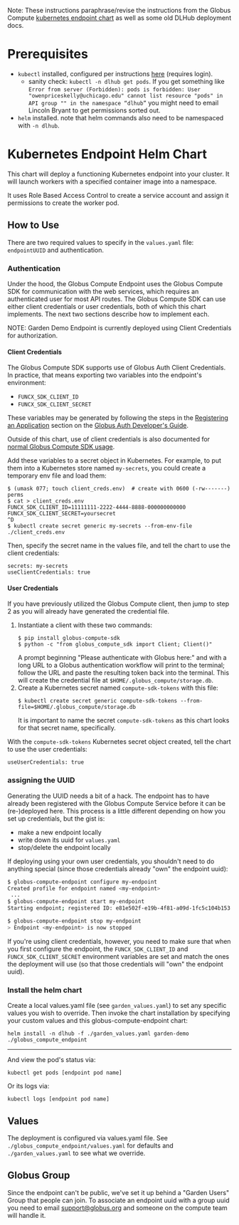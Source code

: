 Note: These instructions paraphrase/revise the instructions from the Globus Compute [kubernetes endpoint chart](https://github.com/funcx-faas/funcX/blob/main/helm/README.md) as well as some old DLHub deployment docs.

# Prerequisites
- `kubectl` installed, configured per instructions [here](https://login-river.ssl-hep.org/login/river) (requires login).
  - sanity check: `kubectl -n dlhub get pods`. If you get something like `Error from server (Forbidden): pods is forbidden: User "owenpriceskelly@uchicago.edu" cannot list resource "pods" in API group "" in the namespace “dlhub”` you might need to email Lincoln Bryant to get permissions sorted out.
- `helm` installed. note that helm commands also need to be namespaced with `-n dlhub`.

# Kubernetes Endpoint Helm Chart
This chart will deploy a functioning Kubernetes endpoint into your cluster. It
will launch workers with a specified container image into a namespace.

It uses Role Based Access Control to create a service account and assign it
permissions to create the worker pod.

## How to Use
There are two required values to specify in the `values.yaml` file:
`endpointUUID` and authentication.

### Authentication
Under the hood, the Globus Compute Endpoint uses the Globus Compute SDK for
communication with the web services, which requires an authenticated user for
most API routes.  The Globus Compute SDK can use either client credentials or
user credentials, both of which this chart implements.  The next two sections
describe how to implement each.

NOTE: Garden Demo Endpoint is currently deployed using Client Credentials for authorization.

#### Client Credentials
The Globus Compute SDK supports use of Globus Auth Client Credentials.  In practice,
that means exporting two variables into the endpoint's environment:

* `FUNCX_SDK_CLIENT_ID`
* `FUNCX_SDK_CLIENT_SECRET`

These variables may be generated by following the steps in the [Registering an
Application](https://docs.globus.org/api/auth/developer-guide/#register-app)
section on the [Globus Auth Developer's
Guide](https://docs.globus.org/api/auth/developer-guide/).

Outside of this chart, use of client credentials is also documented for [normal
Globus Compute SDK
usage](https://funcx.readthedocs.io/en/latest/sdk.html#client-credentials-with-globus-compute-clients).

Add these variables to a secret object in Kubernetes.  For example, to put them
into a Kubernetes store named `my-secrets`, you could create a temporary env file
and load them:

```
$ (umask 077; touch client_creds.env)  # create with 0600 (-rw-------) perms
$ cat > client_creds.env
FUNCX_SDK_CLIENT_ID=11111111-2222-4444-8888-000000000000
FUNCX_SDK_CLIENT_SECRET=yoursecret
^D
$ kubectl create secret generic my-secrets --from-env-file ./client_creds.env
```

Then, specify the secret name in the values file, and tell the chart to use
the client credentials:
```
secrets: my-secrets
useClientCredentials: true
```

#### User Credentials
If you have previously utilized the Globus Compute client, then jump to step 2 as you
will already have generated the credential file.

1. Instantiate a client with these two commands:
    ```shell
    $ pip install globus-compute-sdk
    $ python -c "from globus_compute_sdk import Client; Client()"
    ```
    A prompt beginning "Please authenticate with Globus here:" and with a long
    URL to a Globus authentication workflow will print to the terminal; follow
    the URL and paste the resulting token back into the terminal.  This will
    create the credential file at `$HOME/.globus_compute/storage.db`.
1. Create a Kubernetes secret named `compute-sdk-tokens` with this file:
    ```shell
    $ kubectl create secret generic compute-sdk-tokens --from-file=$HOME/.globus_compute/storage.db
    ```
    It is important to name the secret `compute-sdk-tokens` as this chart looks
    for that secret name, specifically.

With the `compute-sdk-tokens` Kubernetes secret object created, tell the chart to
use the user credentials:

```
useUserCredentials: true
```

### assigning the UUID

Generating the UUID needs a bit of a hack. The endpoint has to have already been registered with the Globus Compute Service before it can be (re-)deployed here. This process is a little different depending on how you set up credentials, but the gist is:
- make a new endpoint locally
- write down its uuid for `values.yaml`
- stop/delete the endpoint locally

If deploying using your own user credentials, you shouldn't need to do anything special (since those credentials already "own" the endpoint uuid):

``` sh
$ globus-compute-endpoint configure my-endpoint
Created profile for endpoint named <my-endpoint>
 ...
$ globus-compute-endpoint start my-endpoint
Starting endpoint; registered ID: e81e502f-e19b-4f81-a09d-1fc5c104b153

$ globus-compute-endpoint stop my-endpoint
> Endpoint <my-endpoint> is now stopped
```

If you're using client credentials, however, you need to make sure that when you first configure the endpoint, the `FUNCX_SDK_CLIENT_ID` and `FUNCX_SDK_CLIENT_SECRET` environment variables are set and match the ones the deployment will use (so that those credentials will "own" the endpoint uuid).

### Install the helm chart

Create a local values.yaml file (see `garden_values.yaml`) to set any specific values you wish to
override. Then invoke the chart installation by specifying your custom values and this globus-compute-endpoint chart:

```shell script
helm install -n dlhub -f ./garden_values.yaml garden-demo ./globus_compute_endpoint
```

---

And view the pod's status via:

```shell script
kubectl get pods [endpoint pod name]
```

Or its logs via:

```shell script
kubectl logs [endpoint pod name]
```

## Values
The deployment is configured via values.yaml file. See `./globus_compute_endpoint/values.yaml` for defaults and `./garden_values.yaml` to see what we override.

## Globus Group
Since the endpoint can't be public, we've set it up behind a "Garden Users" Group that people can join. To associate an endpoint uuid with a group uuid you need to email support@globus.org and someone on the compute team will handle it.
